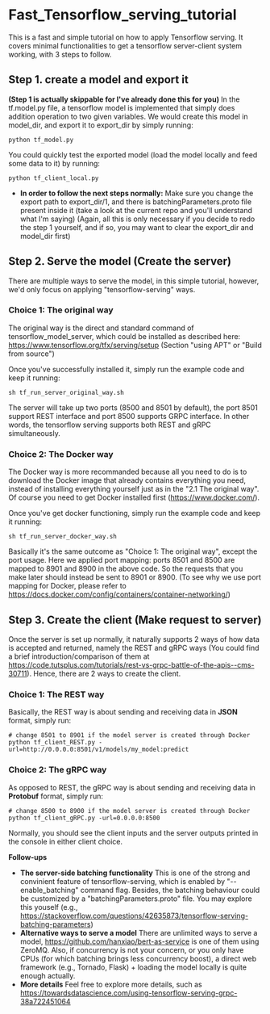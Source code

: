 # Fast_Tensorflow_serving_tutorial
This is a fast and simple tutorial on how to apply Tensorflow serving. It covers minimal functionalities to get a tensorflow server-client system working, with 3 steps to follow.

## Step 1. create a model and export it
**(Step 1 is actually skippable for I've already done this for you)**
In the tf.model.py file, a tensorflow model is implemented that simply does addition operation to two given variables. We would create this model in model_dir, and export it to export_dir by simply running:
~~~
python tf_model.py
~~~
You could quickly test the exported model (load the model locally and feed some data to it) by running:
~~~
python tf_client_local.py
~~~
- **In order to follow the next steps normally:**
Make sure you change the export path to export_dir/1, and there is batchingParameters.proto file present inside it (take a look at the current repo and you'll understand what I'm saying)
(Again, all this is only necessary if you decide to redo the step 1 yourself, and if so, you may want to clear the export_dir and model_dir first)


## Step 2. Serve the model (Create the server)
There are multiple ways to serve the model, in this simple tutorial, however, we'd only focus on applying "tensorflow-serving" ways.
### Choice 1: The original way
The original way is the direct and standard command of tensorflow_model_server, which could be installed as described here: https://www.tensorflow.org/tfx/serving/setup (Section "using APT" or "Build from source")

Once you've successfully installed it, simply run the example code and keep it running:
~~~
sh tf_run_server_original_way.sh
~~~
The server will take up two ports (8500 and 8501 by default), the port 8501 support REST interface and port 8500 supports GRPC interface. In other words, the tensorflow serving supports both REST and gRPC simultaneously.

### Choice 2: The Docker way
The Docker way is more recommanded because all you need to do is to download the Docker image that already contains everything you need, instead of installing everything yourself just as in the "2.1 The original way". Of course you need to get Docker installed first (https://www.docker.com/).

Once you've get docker functioning, simply run the example code and keep it running:
~~~
sh tf_run_server_docker_way.sh
~~~
Basically it's the same outcome as "Choice 1: The original way", except the port usage. Here we applied port mapping: ports 8501 and 8500 are mapped to 8901 and 8900 in the above code. So the requests that you make later should instead be sent to 8901 or 8900. (To see why we use port mapping for Docker, please refer to https://docs.docker.com/config/containers/container-networking/)

## Step 3. Create the client (Make request to server)
Once the server is set up normally, it naturally supports 2 ways of how data is accepted and returned, namely the REST and gRPC ways (You could find a brief introduction/comparison of them at https://code.tutsplus.com/tutorials/rest-vs-grpc-battle-of-the-apis--cms-30711). Hence, there are 2 ways to create the client.

### Choice 1: The REST way
Basically, the REST way is about sending and receiving data in **JSON** format, simply run:
~~~
# change 8501 to 8901 if the model server is created through Docker
python tf_client_REST.py -url=http://0.0.0.0:8501/v1/models/my_model:predict
~~~

### Choice 2: The gRPC way
As opposed to REST, the gRPC way is about sending and receiving data in **Protobuf** format, simply run:
~~~
# change 8500 to 8900 if the model server is created through Docker
python tf_client_gRPC.py -url=0.0.0.0:8500
~~~
Normally, you should see the client inputs and the server outputs printed in the console in either client choice.

**Follow-ups**
- **The server-side batching functionality**
This is one of the strong and convinient feature of tensorflow-serving, which is enabled by "--enable_batching" command flag. Besides, the batching behaviour could be customized by a "batchingParameters.proto" file. You may explore this youself (e.g., https://stackoverflow.com/questions/42635873/tensorflow-serving-batching-parameters)
- **Alternative ways to serve a model**
There are unlimited ways to serve a model, https://github.com/hanxiao/bert-as-service is one of them using ZeroMQ. Also, if concurrency is not your concern, or you only have CPUs (for which batching brings less concurrency boost), a direct web framework (e.g., Tornado, Flask) + loading the model locally is quite enough actually.
- **More details**
Feel free to explore more details, such as https://towardsdatascience.com/using-tensorflow-serving-grpc-38a722451064 
